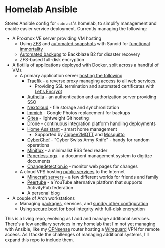 # Homelab Ansible
Stores Ansible config for `subract`'s homelab, to simplify management and enable easier service deployment.
Currently managing the following:

- A Proxmox VE server providing VM hosting
	- Using [ZFS](https://openzfs.org/wiki/Main_Page) and [automated snapshots](roles/syncoid_sanoid/tasks/main.yml) with Sanoid for [functional immortality](https://github.com/jimsalterjrs/sanoid)
	- [Automated backups](roles/backblaze/tasks/main.yml) to Backblaze B2 for disaster recovery
	- ZFS-based full-disk encryption
- A flotilla of applications deployed with Docker, split across a handful of VMs
	- A primary application server [hosting the following](templates/app01)
		- [Traefik](https://traefik.io/traefik/) - a reverse proxy managing access to all web services. 
			- Providing SSL termination and automated certificates with [Let's Encrypt](https://letsencrypt.org/)
		- [Authelia](https://www.authelia.com/) - an authentication and authorization server providing SSO
		- [Nextcloud](https://nextcloud.com/) - file storage and synchronization
		- [Immich](https://immich.app/) - Google Photos replacement for backups
		- [Gitea](https://gitea.io/en-us/) - lightweight Git hosting
		- [Drone](https://www.drone.io/) - continuous integration platform handling deployments
		- [Home Assistant](https://www.home-assistant.io/) - smart home management
			- Supported by [Zigbee2MQTT](https://www.zigbee2mqtt.io) and [Mosquitto](https://mosquitto.org/)
		- [CyberChef](https://github.com/gchq/CyberChef) - "Cyber Swiss Army Knife" - handy for random operations
		- [Miniflux](https://miniflux.app/) - a minimalist RSS feed reader
		- [Paperless-ngx](https://docs.paperless-ngx.com/) - a document management system to digitize documents
		- [Changedetection.io](https://changedetection.io/) - monitor web pages for changes
	- A cloud VPS hosting [public services](templates/web01) to the Internet
		- [Minecraft servers](https://github.com/itzg/docker-minecraft-server) - a few different worlds for friends and family
		- [Peertube](https://joinpeertube.org/en_US) - a YouTube alternative platform that supports ActivityPub federation
		- A personal blog
- A couple of Arch workstations
	- Managing [packages](roles/arch_workstation/tasks/packages.yaml), services, and [sundry other configuration](roles/arch_workstation/tasks/main.yml)
	- Using [secure boot](roles/arch_secureboot/tasks/main.yml) for boot integrity with full-disk encryption

This is a living repo, evolving as I add and manage additional services. There's a few ancillary services in my homelab that I'm not yet managing with Ansible, like my [OPNsense](https://opnsense.org/) router hosting a [Wireguard](https://www.wireguard.com/) VPN for remote access. As I tackle the challenges of managing additional systems, I'll expand this repo to include them.